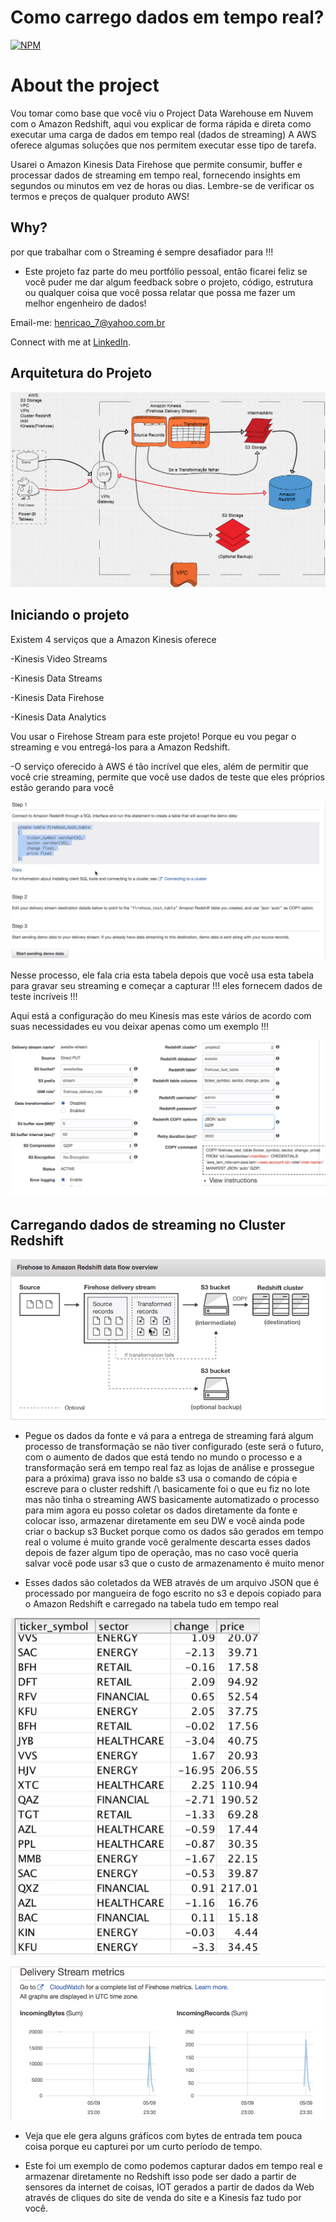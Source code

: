 # Como carrego dados em tempo real?

[![NPM](https://img.shields.io/npm/l/react)](https://github.com/pand-eX/LoadStreamingData/blob/main/LICENSE) 

# About the project

Vou tomar como base que você viu o Project Data Warehouse em Nuvem com o Amazon Redshift, aqui vou explicar de forma rápida e direta como executar uma carga de dados em tempo real (dados de streaming) A AWS oferece algumas soluções que nos permitem executar esse tipo de tarefa.

Usarei o Amazon Kinesis Data Firehose que permite consumir, buffer e processar dados de streaming em tempo real, fornecendo insights em segundos ou minutos em vez de horas ou dias. Lembre-se de verificar os termos e preços de qualquer produto AWS!


## Why?

por que trabalhar com o Streaming é sempre desafiador para !!!

- Este projeto faz parte do meu portfólio pessoal, então ficarei feliz se você puder me dar algum feedback sobre o projeto, código, estrutura ou qualquer coisa que você possa relatar que possa me fazer um melhor engenheiro de dados!

Email-me: henricao_7@yahoo.com.br

Connect with me at [LinkedIn](https://www.linkedin.com/in/henrique-castro-484269203//).

## Arquitetura do Projeto

![17](https://github.com/pand-eX/LoadStreamingData/blob/main/assets/17.png)


## Iniciando o projeto

Existem 4 serviços que a Amazon Kinesis oferece 

-Kinesis Video Streams

-Kinesis Data Streams

-Kinesis Data Firehose

-Kinesis Data Analytics


Vou usar o Firehose Stream para este projeto! Porque eu vou pegar o streaming e vou entregá-los para a Amazon Redshift.


-O serviço oferecido à AWS é tão incrível que eles, além de permitir que você crie streaming, permite que você use dados de teste que eles próprios estão gerando para você

![4](https://github.com/pand-eX/LoadStreamingData/blob/main/assets/4.png)

Nesse processo, ele fala cria esta tabela depois que você usa esta tabela para gravar seu streaming e começar a capturar !!! eles fornecem dados de teste incríveis !!!

Aqui está a configuração do meu Kinesis mas este vários de acordo com suas necessidades eu vou deixar apenas como um exemplo !!!

![5](https://github.com/pand-eX/LoadStreamingData/blob/main/assets/5.png)


## Carregando dados de streaming no Cluster Redshift

![1](https://github.com/pand-eX/LoadStreamingData/blob/main/assets/1.png)


- Pegue os dados da fonte e vá para a entrega de streaming fará algum processo de transformação se não tiver configurado (este será o futuro, com o aumento de dados que está tendo no mundo o processo e a transformação será em tempo real faz as lojas de análise e prossegue para a próxima) grava isso no balde s3 usa o comando de cópia e escreve para o cluster redshift /\ basicamente foi o que eu fiz no lote mas não tinha o streaming AWS basicamente automatizado o processo para mim agora eu posso coletar os dados diretamente da fonte e colocar isso, armazenar diretamente em seu DW e você ainda pode criar o backup s3 Bucket porque como os dados são gerados em tempo real o volume é muito grande você geralmente descarta esses dados depois de fazer algum tipo de operação, mas no caso você queria salvar você pode usar s3 que o custo de armazenamento é muito menor 


- Esses dados são coletados da WEB através de um arquivo JSON que é processado por mangueira de fogo escrito no s3 e depois copiado para o Amazon Redshift e carregado na tabela tudo em tempo real
 

![2](https://github.com/pand-eX/LoadStreamingData/blob/main/assets/2.png)



![3](https://github.com/pand-eX/LoadStreamingData/blob/main/assets/3.png)


- Veja que ele gera alguns gráficos com bytes de entrada tem pouca coisa porque eu capturei por um curto período de tempo. 


- Este foi um exemplo de como podemos capturar dados em tempo real e armazenar diretamente no Redshift isso pode ser dado a partir de sensores da internet de coisas, IOT gerados a partir de dados da Web através de cliques do site de venda do site e a Kinesis faz tudo por você.
